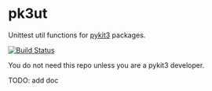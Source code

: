 # pk3ut

Unittest util functions for [pykit3] packages.

[![Build Status](https://travis-ci.com/pykit3/pk3ut.svg?branch=master)](https://travis-ci.com/pykit3/pk3ut)

You do not need this repo unless you are a pykit3 developer.

TODO: add doc

[pykit3]: https://github.com/pykit3/pykit3
